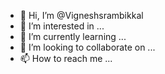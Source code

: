 - 👋 Hi, I’m @Vigneshsrambikkal
- 👀 I’m interested in ...
- 🌱 I’m currently learning ...
- 💞️ I’m looking to collaborate on ...
- 📫 How to reach me ...

<!---
Vigneshsrambikkal/Vigneshsrambikkal is a ✨ special ✨ repository because its `README.md` (this file) appears on your GitHub profile.
You can click the Preview link to take a look at your changes.
--->
